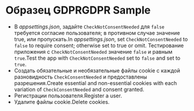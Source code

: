 # <a name="gdpr-sample"></a><span data-ttu-id="bac58-101">Образец GDPR</span><span class="sxs-lookup"><span data-stu-id="bac58-101">GDPR Sample</span></span>

* <span data-ttu-id="bac58-102">В *appsettings.json*, задайте `CheckNotConsentNeeded` для `false` требуется согласие пользователя; в противном случае значение true, или пропускать.</span><span class="sxs-lookup"><span data-stu-id="bac58-102">In *appsettings.json*, set `CheckNotConsentNeeded` to `false` to require consent; otherwise set to true or omit.</span></span> <span data-ttu-id="bac58-103">Тестирование приложения с `CheckNotConsentNeeded` значение `false` и равным `true`.</span><span class="sxs-lookup"><span data-stu-id="bac58-103">Test the app with `CheckNotConsentNeeded` set to `false` and set to `true`.</span></span>
* <span data-ttu-id="bac58-104">Создать обязательные и необязательные файлы cookie с каждой разновидность `CheckConsentNeeded` и предоставлены разрешения.</span><span class="sxs-lookup"><span data-stu-id="bac58-104">Create essential and non-essential cookies with each variation of `CheckConsentNeeded` and consent granted.</span></span>
* <span data-ttu-id="bac58-105">Регистрации пользователя.</span><span class="sxs-lookup"><span data-stu-id="bac58-105">Register a user.</span></span>
* <span data-ttu-id="bac58-106">Удалите файлы cookie.</span><span class="sxs-lookup"><span data-stu-id="bac58-106">Delete cookies.</span></span>

